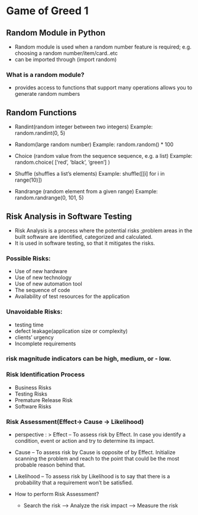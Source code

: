 # Game of Greed 1
## Random Module in Python
 - Random module is used when a random number feature is required; e.g. choosing a random number/item/card..etc
 - can be imported through (import random)
### What is a random module?
 - provides access to functions that support many operations allows you to generate random numbers

## Random Functions
 - Randint(random integer between two integers)
Example: random.randint(0, 5)

 - Random(large random number)
Example: random.random() * 100

 - Choice (random value from the sequence sequence, e.g. a list)
Example: random.choice( [‘red’, ‘black’, ‘green’] )

 - Shuffle (shuffles a list’s elements)
Example: shuffle([[i] for i in range(10)])

 - Randrange (random element from a given range)
Example: random.randrange(0, 101, 5)

## Risk Analysis in Software Testing
 - Risk Analysis is a process where the potential risks ;problem areas in the built software are identified, categorized and calculated.
 - It is used in software testing, so that it mitigates the risks.

### Possible Risks:
 - Use of new hardware
 - Use of new technology
 - Use of new automation tool
 - The sequence of code
 - Availability of test resources for the application
### Unavoidable Risks:
 - testing time
 - defect leakage(application size or complexity)
 - clients’ urgency
 - Incomplete requirements
### risk magnitude indicators can be high, medium, or  - low.
### Risk Identification Process
 - Business Risks
 - Testing Risks
 - Premature Release Risk
 - Software Risks
### Risk Assessment(Effect-> Cause -> Likelihood)
 - perspective : > Effect – To assess risk by Effect. In case you identify a condition, event or action and try to determine its impact.
 - Cause – To assess risk by Cause is opposite of by Effect. Initialize scanning the problem and reach to the point that could be the most probable reason behind that.

 - Likelihood – To assess risk by Likelihood is to say that there is a probability that a requirement won’t be satisfied.

 - How to perform Risk Assessment?
    - Search the risk –> Analyze the risk impact –> Measure the risk